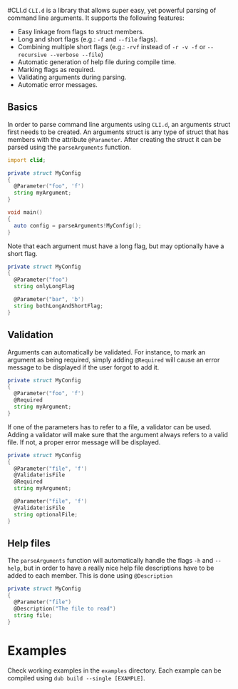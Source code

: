 #CLI.d
`CLI.d` is a library that allows super easy, yet powerful parsing of command
line arguments.
It supports the following features:

  - Easy linkage from flags to struct members.
  - Long and short flags (e.g.: `-f` and `--file` flags).
  - Combining multiple short flags (e.g.: `-rvf` instead of `-r -v -f` or `--recursive --verbose --file`)
  - Automatic generation of help file during compile time.
  - Marking flags as required.
  - Validating arguments during parsing.
  - Automatic error messages.

## Basics
In order to parse command line arguments using `CLI.d`, an arguments struct
first needs to be created.
An arguments struct is any type of struct that has members with the attribute `@Parameter`.
After creating the struct it can be parsed using the `parseArguments` function.

```d
import clid;

private struct MyConfig
{
  @Parameter("foo", 'f')
  string myArgument;
}

void main()
{
  auto config = parseArguments!MyConfig();
}
```

Note that each argument must have a long flag, but may optionally have a short flag.

```d
private struct MyConfig
{
  @Parameter("foo")
  string onlyLongFlag

  @Parameter("bar", 'b')
  string bothLongAndShortFlag;
}
```

## Validation
Arguments can automatically be validated.
For instance, to mark an argument as being required, simply adding `@Required`
will cause an error message to be displayed if the user forgot to add it.

```d
private struct MyConfig
{
  @Parameter("foo", 'f')
  @Required
  string myArgument;
}
```

If one of the parameters has to refer to a file, a validator can be used.
Adding a validator will make sure that the argument always refers to a valid file.
If not, a proper error message will be displayed.

```d
private struct MyConfig
{
  @Parameter("file", 'f')
  @Validate!isFile
  @Required
  string myArgument;

  @Parameter("file", 'f')
  @Validate!isFile
  string optionalFile;
}
```

## Help files
The `parseArguments` function will automatically handle the flags `-h` and `--help`,
but in order to have a really nice help file descriptions have to be added to each member.
This is done using `@Description`

```d
private struct MyConfig
{
  @Parameter("file")
  @Description("The file to read")
  string file;
}
```

# Examples
Check working examples in the `examples` directory.
Each example can be compiled using `dub build --single [EXAMPLE]`.
